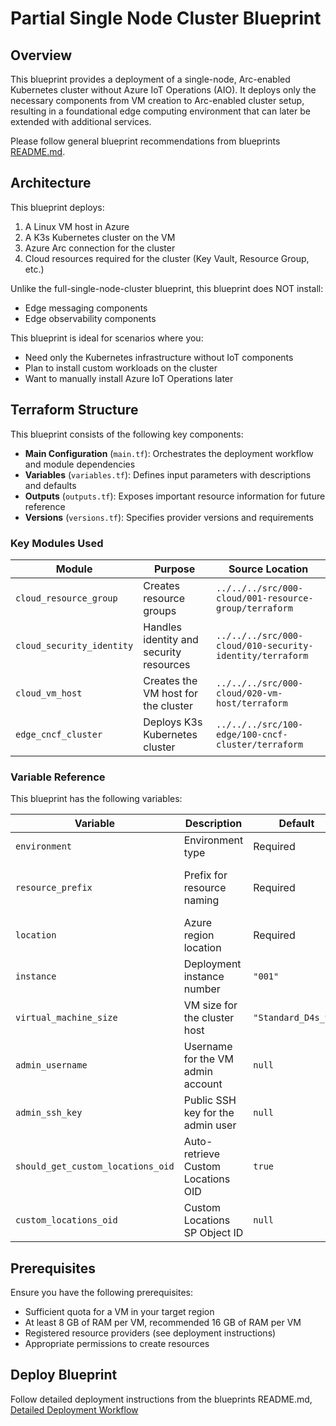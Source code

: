 # Partial Single Node Cluster Blueprint

## Overview

This blueprint provides a deployment of a single-node, Arc-enabled Kubernetes cluster without Azure IoT Operations (AIO). It deploys only the necessary components from VM creation to Arc-enabled cluster setup, resulting in a foundational edge computing environment that can later be extended with additional services.

Please follow general blueprint recommendations from blueprints [README.md](../README.md).

## Architecture

This blueprint deploys:

1. A Linux VM host in Azure
2. A K3s Kubernetes cluster on the VM
3. Azure Arc connection for the cluster
4. Cloud resources required for the cluster (Key Vault, Resource Group, etc.)

Unlike the full-single-node-cluster blueprint, this blueprint does NOT install:

- Edge messaging components
- Edge observability components

This blueprint is ideal for scenarios where you:

- Need only the Kubernetes infrastructure without IoT components
- Plan to install custom workloads on the cluster
- Want to manually install Azure IoT Operations later

## Terraform Structure

This blueprint consists of the following key components:

- **Main Configuration** (`main.tf`): Orchestrates the deployment workflow and module dependencies
- **Variables** (`variables.tf`): Defines input parameters with descriptions and defaults
- **Outputs** (`outputs.tf`): Exposes important resource information for future reference
- **Versions** (`versions.tf`): Specifies provider versions and requirements

### Key Modules Used

| Module                    | Purpose                                 | Source Location                                          |
|---------------------------|-----------------------------------------|----------------------------------------------------------|
| `cloud_resource_group`    | Creates resource groups                 | `../../../src/000-cloud/001-resource-group/terraform`    |
| `cloud_security_identity` | Handles identity and security resources | `../../../src/000-cloud/010-security-identity/terraform` |
| `cloud_vm_host`           | Creates the VM host for the cluster     | `../../../src/000-cloud/020-vm-host/terraform`           |
| `edge_cncf_cluster`       | Deploys K3s Kubernetes cluster          | `../../../src/100-edge/100-cncf-cluster/terraform`       |

### Variable Reference

This blueprint has the following variables:

| Variable                          | Description                        | Default             | Notes                                                      |
|-----------------------------------|------------------------------------|---------------------|------------------------------------------------------------|
| `environment`                     | Environment type                   | Required            | "dev", "test", "prod", etc.                                |
| `resource_prefix`                 | Prefix for resource naming         | Required            | Short unique alphanumeric string (max 8 chars recommended) |
| `location`                        | Azure region location              | Required            | "eastus2", "westus3", etc.                                 |
| `instance`                        | Deployment instance number         | `"001"`             | For multiple deployments                                   |
| `virtual_machine_size`            | VM size for the cluster host       | `"Standard_D4s_v3"` | Adjust based on your workload requirements                 |
| `admin_username`                  | Username for the VM admin account  | `null`              | Defaults to resource_prefix if not provided                |
| `admin_ssh_key`                   | Public SSH key for the admin user  | `null`              | A key will be generated if not provided                    |
| `should_get_custom_locations_oid` | Auto-retrieve Custom Locations OID | `true`              | Set to false when providing custom_locations_oid           |
| `custom_locations_oid`            | Custom Locations SP Object ID      | `null`              | Required for Arc custom locations                          |

## Prerequisites

Ensure you have the following prerequisites:

- Sufficient quota for a VM in your target region
- At least 8 GB of RAM per VM, recommended 16 GB of RAM per VM
- Registered resource providers (see deployment instructions)
- Appropriate permissions to create resources

## Deploy Blueprint

Follow detailed deployment instructions from the blueprints README.md, [Detailed Deployment Workflow](../README.md#detailed-deployment-workflow)
